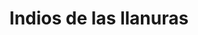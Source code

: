 ﻿---
title: "Indios de las llanuras"
permalink: periodes_942.html
layout: periode
dataInici: 1750
dataFi: 1890
sidebar: periodes
pares:
  - 829:
    title: "Frontera Estadounidense"
    dataInici: "(1783)"
    dataFi: "(1920)"

fills:
  - 903:
    title: "Guerras Indias"
    dataInici: "(1775)"
    dataFi: "(1924)"

jocsPrincipals:
  - title: "Manitou"
    bggId: 263
    dataInici: 
    dataFi: 

jocsEscenaris:
jocsEpoca:
jocsEpocaEscenaris:
---
